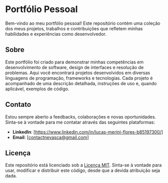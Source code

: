 # Portfólio Pessoal

Bem-vindo ao meu portfólio pessoal! Este repositório contém uma coleção dos meus projetos, trabalhos e contribuições que refletem minhas habilidades e experiências como desenvolvedor.

## Sobre

Este portfólio foi criado para demonstrar minhas competências em desenvolvimento de software, design de interfaces e resolução de problemas. Aqui você encontrará projetos desenvolvidos em diversas linguagens de programação, frameworks e tecnologias. Cada projeto é acompanhado de uma descrição detalhada, instruções de uso e, quando aplicável, exemplos de código.

## Contato

Estou sempre aberto a feedbacks, colaborações e novas oportunidades. Sinta-se à vontade para me contatar através das seguintes plataformas:

- **LinkedIn**: [https://www.linkedin.com/in/lucas-merini-flores-b85197300/]
- **Email**: [contactnevasca@gmail.com]

## Licença

Este repositório está licenciado sob a [Licença MIT](LICENSE). Sinta-se à vontade para usar, modificar e distribuir este código, desde que a devida atribuição seja dada.
